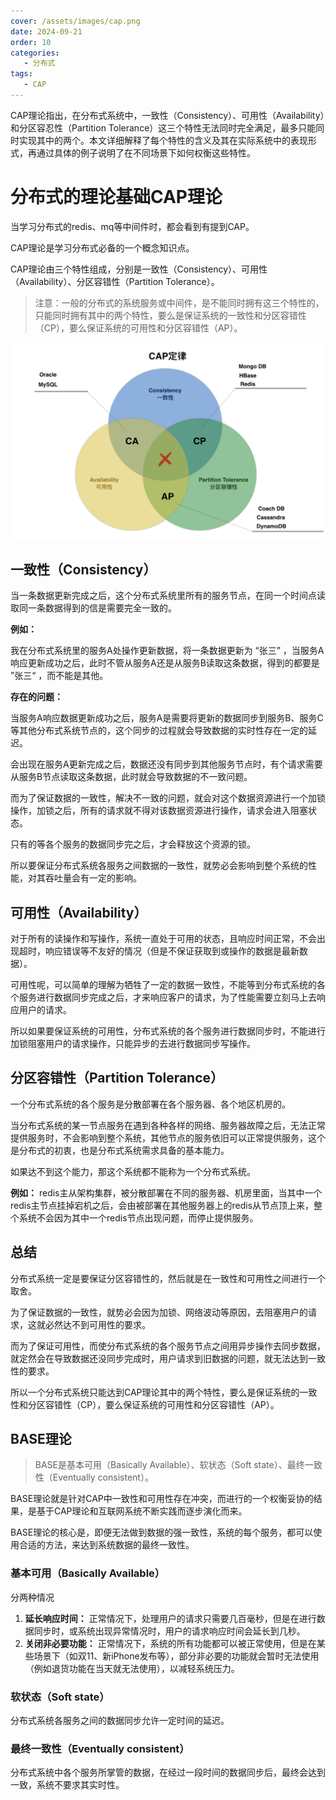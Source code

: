 ```yaml
---
cover: /assets/images/cap.png
date: 2024-09-21
order: 10
categories:
   - 分布式
tags:
   - CAP
---
```


CAP理论指出，在分布式系统中，一致性（Consistency）、可用性（Availability）和分区容忍性（Partition Tolerance）这三个特性无法同时完全满足，最多只能同时实现其中的两个。本文详细解释了每个特性的含义及其在实际系统中的表现形式，再通过具体的例子说明了在不同场景下如何权衡这些特性。

<!-- more -->

# 分布式的理论基础CAP理论

当学习分布式的redis、mq等中间件时，都会看到有提到CAP。

CAP理论是学习分布式必备的一个概念知识点。

CAP理论由三个特性组成，分别是一致性（Consistency）、可用性（Availability）、分区容错性（Partition Tolerance）。

> 注意：一般的分布式的系统服务或中间件，是不能同时拥有这三个特性的，只能同时拥有其中的两个特性，要么是保证系统的一致性和分区容错性（CP），要么保证系统的可用性和分区容错性（AP）。



![cap](images/cap.png)



## 一致性（Consistency）

当一条数据更新完成之后，这个分布式系统里所有的服务节点，在同一个时间点读取同一条数据得到的信是需要完全一致的。

**例如：**

 我在分布式系统里的服务A处操作更新数据，将一条数据更新为 “张三” ，当服务A响应更新成功之后，此时不管从服务A还是从服务B读取这条数据，得到的都要是 ”张三“ ，而不能是其他。

**存在的问题：** 

当服务A响应数据更新成功之后，服务A是需要将更新的数据同步到服务B、服务C等其他分布式系统节点的，这个同步的过程就会导致数据的实时性存在一定的延迟。

会出现在服务A更新完成之后，数据还没有同步到其他服务节点时，有个请求需要从服务B节点读取这条数据，此时就会导致数据的不一致问题。

而为了保证数据的一致性，解决不一致的问题，就会对这个数据资源进行一个加锁操作，加锁之后，所有的请求就不得对该数据资源进行操作，请求会进入阻塞状态。

只有的等各个服务的数据同步完之后，才会释放这个资源的锁。

所以要保证分布式系统各服务之间数据的一致性，就势必会影响到整个系统的性能，对其吞吐量会有一定的影响。



## 可用性（Availability）

对于所有的读操作和写操作，系统一直处于可用的状态，且响应时间正常，不会出现超时，响应错误等不友好的情况（但是不保证获取到或操作的数据是最新数据）。

可用性呢，可以简单的理解为牺牲了一定的数据一致性，不能等到分布式系统的各个服务进行数据同步完成之后，才来响应客户的请求，为了性能需要立刻马上去响应用户的请求。

所以如果要保证系统的可用性，分布式系统的各个服务进行数据同步时，不能进行加锁阻塞用户的请求操作，只能异步的去进行数据同步写操作。



## 分区容错性（Partition Tolerance）

一个分布式系统的各个服务是分散部署在各个服务器、各个地区机房的。

当分布式系统的某一节点服务在遇到各种各样的网络、服务器故障之后，无法正常提供服务时，不会影响到整个系统，其他节点的服务依旧可以正常提供服务，这个是分布式的初衷，也是分布式系统需求具备的基本能力。

如果达不到这个能力，那这个系统都不能称为一个分布式系统。

**例如：** redis主从架构集群，被分散部署在不同的服务器、机房里面，当其中一个redis主节点挂掉宕机之后，会由被部署在其他服务器上的redis从节点顶上来，整个系统不会因为其中一个redis节点出现问题，而停止提供服务。



## 总结

分布式系统一定是要保证分区容错性的，然后就是在一致性和可用性之间进行一个取舍。

为了保证数据的一致性，就势必会因为加锁、网络波动等原因，去阻塞用户的请求，这就必然达不到可用性的要求。

而为了保证可用性，而使分布式系统的各个服务节点之间用异步操作去同步数据，就定然会在导致数据还没同步完成时，用户请求到旧数据的问题，就无法达到一致性的要求。

所以一个分布式系统只能达到CAP理论其中的两个特性，要么是保证系统的一致性和分区容错性（CP），要么保证系统的可用性和分区容错性（AP）。



## BASE理论

> BASE是基本可用（Basically Available）、软状态（Soft state）、最终一致性（Eventually consistent）。

BASE理论就是针对CAP中一致性和可用性存在冲突，而进行的一个权衡妥协的结果，是基于CAP理论和互联网系统不断实践而逐步演化而来。

BASE理论的核心是，即便无法做到数据的强一致性，系统的每个服务，都可以使用合适的方法，来达到系统数据的最终一致性。

### 基本可用（Basically Available）

分两种情况

1.  **延长响应时间：** 正常情况下，处理用户的请求只需要几百毫秒，但是在进行数据同步时，或系统出现异常情况时，用户的请求响应时间会延长到几秒。
2.  **关闭非必要功能：** 正常情况下，系统的所有功能都可以被正常使用，但是在某些场景下（如双11、新iPhone发布等），部分非必要的功能就会暂时无法使用（例如退货功能在当天就无法使用），以减轻系统压力。

### 软状态（Soft state）

分布式系统各服务之间的数据同步允许一定时间的延迟。

### 最终一致性（Eventually consistent）

分布式系统中各个服务所掌管的数据，在经过一段时间的数据同步后，最终会达到一致，系统不要求其实时性。

